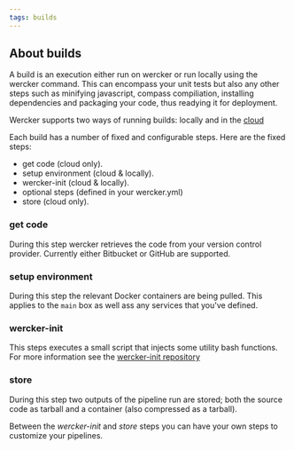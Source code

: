 ```yaml
---
tags: builds
---
```


## About builds

A build is an execution either run on wercker or run locally using the wercker 
command. This can encompass your unit tests but also any other steps such as 
minifying javascript, compass compiliation, installing dependencies and 
packaging your code, thus readying it for deployment.

Wercker supports two ways of running builds: locally and in the [cloud](/docs/build/cloud-builds.html)

Each build has a number of fixed and configurable steps. Here are the fixed steps:

* get code (cloud only). 
* setup environment (cloud & locally).
* wercker-init (cloud & locally). 
* optional steps (defined in your wercker.yml)
* store (cloud only).

### get code
During this step wercker retrieves the code from your version control
provider. Currently either Bitbucket or GitHub are supported.

### setup environment
During this step the relevant Docker containers are being pulled. This
applies to the `main` box as well ass any services that you've defined.

### wercker-init
This steps executes a small script that injects some utility bash functions. 
For more information see the [wercker-init repository](https://github.com/wercker/wercker-init)

### store
During this step two outputs of the pipeline run are stored; both the
source code as tarball and a container (also compressed as a tarball).

Between the *wercker-init* and *store* steps you can have your own
steps to customize your pipelines.


